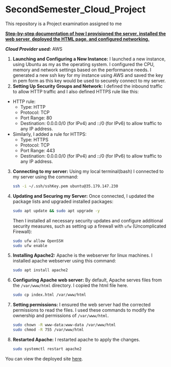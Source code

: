 # SecondSemester_Cloud_Project
This repository is a Project examination assigned to me 

**<u>Step-by-step documentation of how I provisioned the server, installed the web server, deployed the HTML page, and configured networking.</u>**

***Cloud Provider used:*** AWS
1. **Launching and Configuring a New Instance:** I launched a new instance, using Ubuntu as my as the operating system. I configured the CPU, memory and network settings based on the performance needs. I generated a new ssh key for my instance using AWS and saved the key in pem form as this key would be used to securely connect to my server.
2. **Setting Up Security Groups and Network:** I defined the inbound traffic to allow HTTP traffic and I also defined HTTPS rule like this:
*   HTTP rule:
    - Type: HTTP
    - Protocol: TCP
    - Port Range: 80
    - Destination: 0.0.0.0/0 (for IPv4) and ::/0 (for IPv6) to allow traffic to any IP address.
* Similarly, I added a rule for HTTPS:
    - Type: HTTPS
    - Protocol: TCP
    - Port Range: 443
    - Destination: 0.0.0.0/0 (for IPv4) and ::/0 (for IPv6) to allow traffic to any IP address.

3. **Connecting to my server:** Using my local terminal(bash) I connected to my server using the command:
    ```bash
    ssh -i ~/.ssh/sshKey.pem ubuntu@35.179.147.230
    ```
4. **Updating and Securing my Server:** Once connected, I updated the package lists and upgraded installed packages:
    ```bash
    sudo apt update && sudo apt upgrade -y
    ```
    Then I installed all necessary security updates and configure additional security measures, such as setting up a firewall with `ufw` (Uncomplicated Firewall):
    ```bash
    sudo ufw allow OpenSSH
    sudo ufw enable
    ```
5. **Installing Apache2:** Apache is the webserver for linux machines. I installed apache webserver using this command:
   ```bash
   sudo apt install apache2
   ``` 
6. **Configuring Apache web server:** By default, Apache serves files from the `/var/www/html` directory. I    copied the html file here.
   ```bash
   sudo cp index.html /var/www/html
   ```
7. **Setting permissions:** I ensured the web server had the corrected permissions to read the files. I used these commands to modify the ownership and permissions of `/var/www/html`.
   ```bash
   sudo chown -R www-data:www-data /var/www/html
   sudo chmod -R 755 /var/www/html
   ```
8. **Restarted Apache:** I restarted apache to apply the changes.
   ```bash
   sudo systemctl restart apache2
   ```
You can view the deployed site [here](www.iremide.mooo.com).